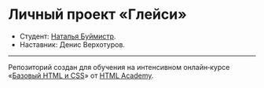 ﻿# Личный проект «Глейси»

* Студент: [Наталья Буймистр](https://up.htmlacademy.ru/htmlcss/16/user/240908).
* Наставник: Денис Верхотуров.

---

Репозиторий создан для обучения на интенсивном онлайн‑курсе «[Базовый HTML и CSS](https://htmlacademy.ru/intensive/htmlcss)» от [HTML Academy](https://htmlacademy.ru).
